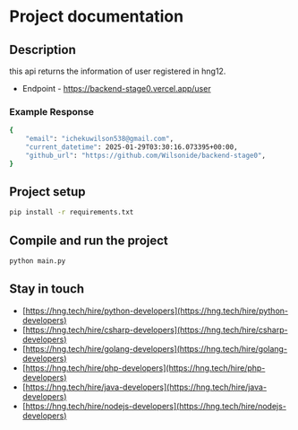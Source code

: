 # Project documentation

## Description

this api returns the information of user registered in hng12.

- Endpoint -  <https://backend-stage0.vercel.app/user>

### Example Response

```bash
{
    "email": "ichekuwilson538@gmail.com",
    "current_datetime": 2025-01-29T03:30:16.073395+00:00,
    "github_url": "https://github.com/Wilsonide/backend-stage0",
}
```

## Project setup

```bash
pip install -r requirements.txt
```

## Compile and run the project

```bash
python main.py

```

## Stay in touch

- [https://hng.tech/hire/python-developers](https://hng.tech/hire/python-developers)
- [https://hng.tech/hire/csharp-developers](https://hng.tech/hire/csharp-developers)
- [https://hng.tech/hire/golang-developers](https://hng.tech/hire/golang-developers)
- [https://hng.tech/hire/php-developers](https://hng.tech/hire/php-developers)
- [https://hng.tech/hire/java-developers](https://hng.tech/hire/java-developers)
- [https://hng.tech/hire/nodejs-developers](https://hng.tech/hire/nodejs-developers)
